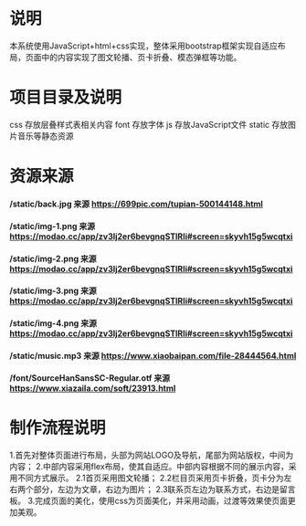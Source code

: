 # 说明
本系统使用JavaScript+html+css实现，整体采用bootstrap框架实现自适应布局，页面中的内容实现了图文轮播、页卡折叠、模态弹框等功能。
# 项目目录及说明
css 存放层叠样式表相关内容
font 存放字体
js 存放JavaScript文件
static 存放图片音乐等静态资源
# 资源来源
#### /static/back.jpg 来源 https://699pic.com/tupian-500144148.html
#### /static/img-1.png 来源 https://modao.cc/app/zv3lj2er6bevgnqSTlRIi#screen=skyvh15g5wcqtxi
#### /static/img-2.png 来源 https://modao.cc/app/zv3lj2er6bevgnqSTlRIi#screen=skyvh15g5wcqtxi
#### /static/img-3.png 来源 https://modao.cc/app/zv3lj2er6bevgnqSTlRIi#screen=skyvh15g5wcqtxi
#### /static/img-4.png 来源 https://modao.cc/app/zv3lj2er6bevgnqSTlRIi#screen=skyvh15g5wcqtxi
#### /static/music.mp3 来源 https://www.xiaobaipan.com/file-28444564.html
#### /font/SourceHanSansSC-Regular.otf 来源 https://www.xiazaila.com/soft/23913.html
# 制作流程说明
1.首先对整体页面进行布局，头部为网站LOGO及导航，尾部为网站版权，中间为内容；
2.中部内容采用flex布局，使其自适应。中部内容根据不同的展示内容，采用不同方式展示。
2.1首页采用图文轮播；
2.2栏目页采用页卡折叠，页卡分为左右两个部分，左边为文章，右边为图片；
2.3联系页左边为联系方式，右边是留言板。
3.完成页面的美化，使用css为页面美化，并采用动画，过渡等效果使页面更加美观。

